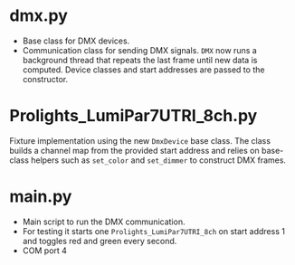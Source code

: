 # dmx.py

- Base class for DMX devices.
 - Communication class for sending DMX signals. `DMX` now runs a background
   thread that repeats the last frame until new data is computed. Device classes
   and start addresses are passed to the constructor.

# Prolights_LumiPar7UTRI_8ch.py

Fixture implementation using the new `DmxDevice` base class. The class builds a
channel map from the provided start address and relies on base-class helpers
such as `set_color` and `set_dimmer` to construct DMX frames.

# main.py

- Main script to run the DMX communication.
- For testing it starts one `Prolights_LumiPar7UTRI_8ch` on start address 1 and
  toggles red and green every second.
- COM port 4
